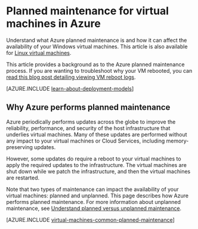 <properties
    pageTitle="Planned maintenance for Windows VMs | Azure"
    description="Understand what Azure planned maintenance is and how it affects your Windows virtual machines running in Azure"
    services="virtual-machines-windows"
    documentationcenter=""
    author="drewm"
    manager="timlt"
    editor=""
    tags="azure-service-management,azure-resource-manager" />
<tags
    ms.assetid="eb4b92d8-be0f-44f6-a6c3-f8f7efab09fe"
    ms.service="virtual-machines-windows"
    ms.workload="infrastructure-services"
    ms.tgt_pltfrm="vm-windows"
    ms.devlang="na"
    ms.topic="article"
    ms.date="03/01/2017"
    wacn.date=""
    ms.author="drewm" />

# Planned maintenance for virtual machines in Azure
Understand what Azure planned maintenance is and how it can affect the availability of your Windows virtual machines. This article is also available for [Linux virtual machines](/documentation/articles/virtual-machines-linux-planned-maintenance/).

This article provides a background as to the Azure planned maintenance process. If you are wanting to troubleshoot why your VM rebooted, you can [read this blog post detailing viewing VM reboot logs](https://azure.microsoft.com/blog/viewing-vm-reboot-logs/).

[AZURE.INCLUDE [learn-about-deployment-models](../../includes/learn-about-deployment-models-both-include.md)]

## Why Azure performs planned maintenance
Azure periodically performs updates across the globe to improve the reliability, performance, and security of the host infrastructure that underlies virtual machines. Many of these updates are performed without any impact to your virtual machines or Cloud Services, including memory-preserving updates.

However, some updates do require a reboot to your virtual machines to apply the required updates to the infrastructure. The virtual machines are shut down while we patch the infrastructure, and then the virtual machines are restarted.

Note that two types of maintenance can impact the availability of your virtual machines: planned and unplanned. This page describes how Azure performs planned maintenance. For more information about unplanned maintenance, see [Understand planned versus unplanned maintenance](/documentation/articles/virtual-machines-windows-manage-availability/).

[AZURE.INCLUDE [virtual-machines-common-planned-maintenance](../../includes/virtual-machines-common-planned-maintenance.md)]